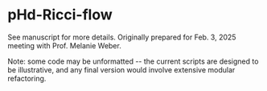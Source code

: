 # pHd-Ricci-flow

See manuscript for more details. Originally prepared for Feb. 3, 2025 meeting with Prof. Melanie Weber.

Note: some code may be unformatted -- the current scripts are designed to be illustrative, and any final version would involve extensive modular refactoring.

